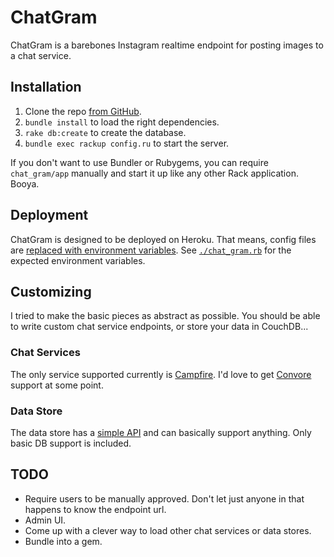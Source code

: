 # ChatGram

ChatGram is a barebones Instagram realtime endpoint for posting images
to a chat service.

## Installation

1. Clone the repo [from GitHub][gh].
2. `bundle install` to load the right dependencies.
3. `rake db:create` to create the database.
4. `bundle exec rackup config.ru` to start the server.

If you don't want to use Bundler or Rubygems, you can require
`chat_gram/app` manually and start it up like any other Rack
application.  Booya.

[gh]: https://github.com/technoweenie/instagram_campfire_hook

## Deployment

ChatGram is designed to be deployed on Heroku.  That means, config files
are [replaced with environment variables][env].  See
[`./chat_gram.rb`][envdesc] for the expected environment variables.

[env]: http://devcenter.heroku.com/articles/config-vars
[envdesc]: https://github.com/technoweenie/instagram_campfire_hook/blob/master/chat_gram.rb#L9

## Customizing

I tried to make the basic pieces as abstract as possible.  You should be
able to write custom chat service endpoints, or store your data in
CouchDB...

### Chat Services

The only service supported currently is [Campfire][cf].  I'd love to get
[Convore][cv] support at some point.

[cf]: https://campfirenow.com
[cv]: https://convore.com

### Data Store

The data store has a [simple API][dsapi] and can basically support anything.
Only basic DB support is included.

[dsapi]: https://github.com/technoweenie/instagram_campfire_hook/blob/master/lib/chat_gram/model.rb#L2-3

## TODO

* Require users to be manually approved.  Don't let just anyone in that
  happens to know the endpoint url.
* Admin UI.
* Come up with a clever way to load other chat services or data stores.
* Bundle into a gem.
